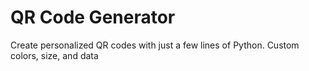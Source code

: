 # QR Code Generator
Create personalized QR codes with just a few lines of Python. Custom colors, size, and data
